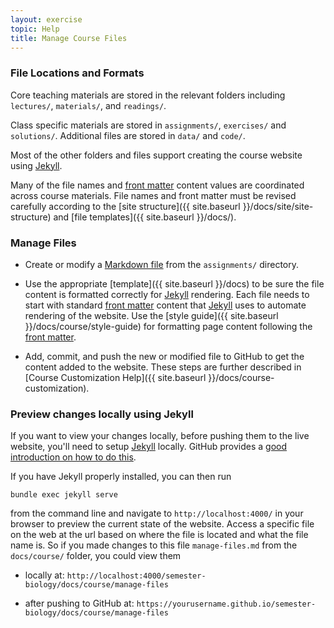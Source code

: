 ```yaml
---
layout: exercise
topic: Help
title: Manage Course Files
---
```


### File Locations and Formats

Core teaching materials are stored in the relevant folders including
`lectures/`, `materials/`, and `readings/`.

Class specific materials are stored in `assignments/`, `exercises/` and `solutions/`. Additional files are stored in `data/` and `code/`.

Most of the other folders and files support creating the course website using
[Jekyll](http://jekyllrb.com/).

Many of the file names and [front matter](https://jekyllrb.com/docs/frontmatter/) content values are coordinated across course materials. File names and front matter must be revised carefully according to the [site structure]({{ site.baseurl }}/docs/site/site-structure) and [file templates]({{ site.baseurl }}/docs/).

### Manage Files

- Create or modify a [Markdown file](http://daringfireball.net/projects/markdown/basics) from the `assignments/` directory.
 
- Use the appropriate [template]({{ site.baseurl }}/docs) to be sure the file content is formatted correctly for [Jekyll](http://jekyllrb.com/) rendering. Each file needs to start with standard [front matter](https://jekyllrb.com/docs/frontmatter/) content that [Jekyll](http://jekyllrb.com/) uses to automate rendering of the website. Use the [style guide]({{ site.baseurl }}/docs/course/style-guide) for formatting page content following the [front matter](https://jekyllrb.com/docs/frontmatter/).

- Add, commit, and push the new or modified file to GitHub to get the content added to the website. These steps are further described in [Course Customization Help]({{ site.baseurl }}/docs/course-customization).

### Preview changes locally using Jekyll

If you want to view your changes locally, before pushing them to the live
website, you'll need to setup [Jekyll](http://jekyllrb.com/) locally. GitHub 
provides a [good introduction on how to do this](https://help.github.com/articles/using-jekyll-as-a-static-site-generator-with-github-pages/).

If you have Jekyll properly installed, you can then run

`bundle exec jekyll serve`

from the command line and navigate to `http://localhost:4000/` in your browser 
to preview the current state of the website. Access a specific file on the web at the url based on where the file is located and what the file name is. 
So if you made changes to this file `manage-files.md` from the `docs/course/` folder, you could view them

   - locally at: `http://localhost:4000/semester-biology/docs/course/manage-files`

   - after pushing to GitHub at: 
`https://yourusername.github.io/semester-biology/docs/course/manage-files`